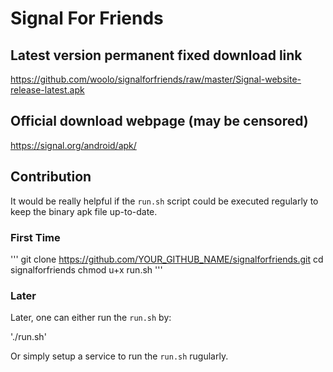 # Signal For Friends

## Latest version permanent fixed download link
https://github.com/woolo/signalforfriends/raw/master/Signal-website-release-latest.apk

## Official download webpage (may be censored)
https://signal.org/android/apk/

## Contribution
It would be really helpful if the `run.sh` script could be executed regularly to keep the binary apk file up-to-date.

### First Time
'''
git clone https://github.com/YOUR_GITHUB_NAME/signalforfriends.git
cd signalforfriends
chmod u+x run.sh
'''

### Later

Later, one can either run the `run.sh` by:

'./run.sh'

Or simply setup a service to run the `run.sh` rugularly.

